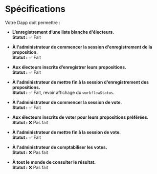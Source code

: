 # Spécifications

Votre Dapp doit permettre :

- **L’enregistrement d’une liste blanche d'électeurs.**  
  **Statut :** ✅ Fait  

- **À l'administrateur de commencer la session d'enregistrement de la proposition.**  
  **Statut :** ✅ Fait  

- **Aux électeurs inscrits d’enregistrer leurs propositions.**  
  **Statut :** ✅ Fait  

- **À l'administrateur de mettre fin à la session d'enregistrement des propositions.**  
  **Statut :** ✅ Fait, revoir affichage du `workflowStatus`.  

- **À l'administrateur de commencer la session de vote.**  
  **Statut :** ✅ Fait  

- **Aux électeurs inscrits de voter pour leurs propositions préférées.**  
  **Statut :** ❌ Pas fait  

- **À l'administrateur de mettre fin à la session de vote.**  
  **Statut :** ✅ Fait  

- **À l'administrateur de comptabiliser les votes.**  
  **Statut :** ❌ Pas fait  

- **À tout le monde de consulter le résultat.**  
  **Statut :** ❌ Pas fait
